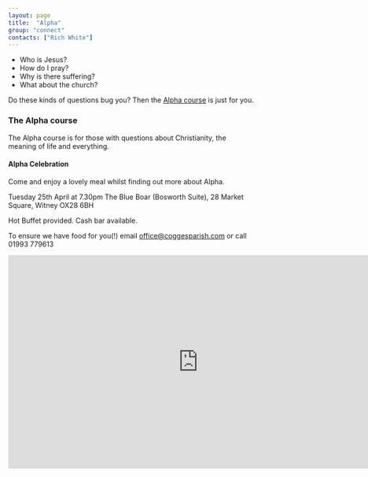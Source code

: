 ```yaml
---
layout: page
title:  "Alpha"
group: "connect"
contacts: ["Rich White"]
---
```


* Who is Jesus?
* How do I pray?
* Why is there suffering?
* What about the church?

Do these kinds of questions bug you? Then the [Alpha course](http://alpha.org/) is just for you.

### The Alpha course

The Alpha course is for those with questions about Christianity, the meaning of life and everything.

#### Alpha Celebration
Come and enjoy a lovely meal whilst finding out more about Alpha.

Tuesday 25th April at 7.30pm
The Blue Boar (Bosworth Suite), 28 Market Square, Witney OX28 6BH

Hot Buffet provided. Cash bar available.

To ensure we have food for you(!) email office@coggesparish.com or call 01993 779613



<iframe width="771" height="434" src="https://www.youtube.com/embed/XLQZM1QwuUs" frameborder="0" allowfullscreen></iframe>
